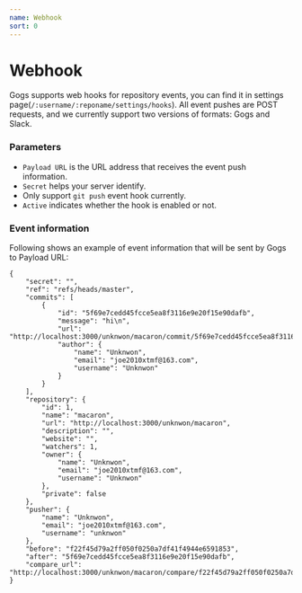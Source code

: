 ```yaml
---
name: Webhook
sort: 0
---
```


# Webhook

Gogs supports web hooks for repository events, you can find it in settings page(`/:username/:reponame/settings/hooks`). All event pushes are POST requests, and we currently support two versions of formats: Gogs and Slack.

### Parameters

- `Payload URL` is the URL address that receives the event push information.
- `Secret` helps your server identify.
- Only support `git push` event hook currently.
- `Active` indicates whether the hook is enabled or not.

### Event information

Following shows an example of event information that will be sent by Gogs to Payload URL:

```
{
    "secret": "",
    "ref": "refs/heads/master",
    "commits": [
        {
            "id": "5f69e7cedd45fcce5ea8f3116e9e20f15e90dafb",
            "message": "hi\n",
            "url": "http://localhost:3000/unknwon/macaron/commit/5f69e7cedd45fcce5ea8f3116e9e20f15e90dafb",
            "author": {
                "name": "Unknwon",
                "email": "joe2010xtmf@163.com",
                "username": "Unknwon"
            }
        }
    ],
    "repository": {
        "id": 1,
        "name": "macaron",
        "url": "http://localhost:3000/unknwon/macaron",
        "description": "",
        "website": "",
        "watchers": 1,
        "owner": {
            "name": "Unknwon",
            "email": "joe2010xtmf@163.com",
            "username": "Unknwon"
        },
        "private": false
    },
    "pusher": {
        "name": "Unknwon",
        "email": "joe2010xtmf@163.com",
        "username": "unknwon"
    },
    "before": "f22f45d79a2ff050f0250a7df41f4944e6591853",
    "after": "5f69e7cedd45fcce5ea8f3116e9e20f15e90dafb",
    "compare_url": "http://localhost:3000/unknwon/macaron/compare/f22f45d79a2ff050f0250a7df41f4944e6591853...5f69e7cedd45fcce5ea8f3116e9e20f15e90dafb"
}
```